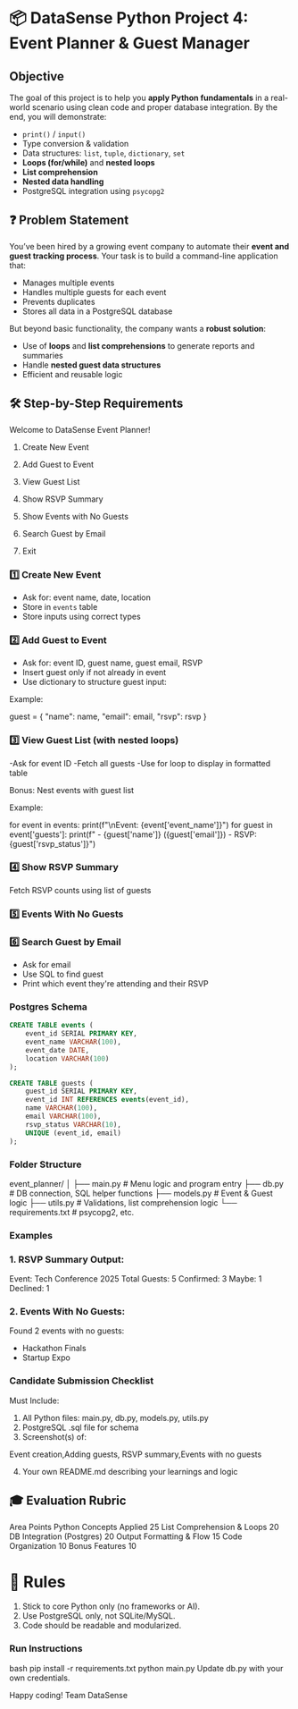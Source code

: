 # 📦 DataSense Python Project 4: Event Planner & Guest Manager

## Objective

The goal of this project is to help you **apply Python fundamentals** in a real-world scenario using clean code and proper database integration. By the end, you will demonstrate:

- `print()` / `input()`
- Type conversion & validation
- Data structures: `list`, `tuple`, `dictionary`, `set`
- **Loops (for/while)** and **nested loops**
- **List comprehension**
- **Nested data handling**
- PostgreSQL integration using `psycopg2`

## ❓ Problem Statement

You’ve been hired by a growing event company to automate their **event and guest tracking process**. Your task is to build a command-line application that:

- Manages multiple events
- Handles multiple guests for each event
- Prevents duplicates
- Stores all data in a PostgreSQL database

But beyond basic functionality, the company wants a **robust solution**:
- Use of **loops** and **list comprehensions** to generate reports and summaries
- Handle **nested guest data structures**
- Efficient and reusable logic

## 🛠️ Step-by-Step Requirements

Welcome to DataSense Event Planner!

1. Create New Event

2. Add Guest to Event

3. View Guest List

4. Show RSVP Summary

5. Show Events with No Guests

6. Search Guest by Email

7. Exit

### 1️⃣ Create New Event

- Ask for: event name, date, location
- Store in `events` table
- Store inputs using correct types

### 2️⃣ Add Guest to Event

- Ask for: event ID, guest name, guest email, RSVP
- Insert guest only if not already in event
- Use dictionary to structure guest input:

Example: 

guest = {
    "name": name,
    "email": email,
    "rsvp": rsvp
}

### 3️⃣ View Guest List (with nested loops)

-Ask for event ID
-Fetch all guests
-Use for loop to display in formatted table

Bonus: Nest events with guest list

Example: 

for event in events:
    print(f"\nEvent: {event['event_name']}")
    for guest in event['guests']:
        print(f" - {guest['name']} ({guest['email']}) - RSVP: {guest['rsvp_status']}")

### 4️⃣ Show RSVP Summary

Fetch RSVP counts using list of guests

### 5️⃣ Events With No Guests


### 6️⃣ Search Guest by Email

- Ask for email
- Use SQL to find guest
- Print which event they're attending and their RSVP


### Postgres Schema

```sql
CREATE TABLE events (
    event_id SERIAL PRIMARY KEY,
    event_name VARCHAR(100),
    event_date DATE,
    location VARCHAR(100)
);

CREATE TABLE guests (
    guest_id SERIAL PRIMARY KEY,
    event_id INT REFERENCES events(event_id),
    name VARCHAR(100),
    email VARCHAR(100),
    rsvp_status VARCHAR(10),
    UNIQUE (event_id, email)
);

```

### Folder Structure

event_planner/
│
├── main.py              # Menu logic and program entry
├── db.py                # DB connection, SQL helper functions
├── models.py            # Event & Guest logic
├── utils.py             # Validations, list comprehension logic
└── requirements.txt     # psycopg2, etc.



### Examples

### 1. RSVP Summary Output:

Event: Tech Conference 2025
Total Guests: 5
Confirmed: 3
Maybe: 1
Declined: 1

### 2. Events With No Guests:

Found 2 events with no guests:
- Hackathon Finals
- Startup Expo

### Candidate Submission Checklist

Must Include:

1. All Python files: main.py, db.py, models.py, utils.py
2. PostgreSQL .sql file for schema
3. Screenshot(s) of:

Event creation,Adding guests, RSVP summary,Events with no guests

4. Your own README.md describing your learnings and logic

## 🎓 Evaluation Rubric
Area	Points
Python Concepts Applied	25
List Comprehension & Loops	20
DB Integration (Postgres)	20
Output Formatting & Flow	15
Code Organization	10
Bonus Features	10

# 🔐 Rules
1. Stick to core Python only (no frameworks or AI).
2. Use PostgreSQL only, not SQLite/MySQL.
3. Code should be readable and modularized.

### Run Instructions
bash
pip install -r requirements.txt
python main.py
Update db.py with your own credentials.

Happy coding!
Team DataSense






